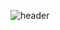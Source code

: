 ![header](https://capsule-render.vercel.app/api?type=wave&color=auto&height=200&section=header&text=Seoyoon%20Heo&fontSize=10)








